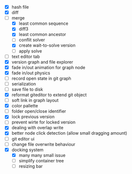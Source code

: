 - [x] hash file
- [x] diff
- [ ] merge
  - [x] least common sequence
  - [x] diff3
  - [x] least common ancestor
  - [ ] conflit solver
  - [x] create wait-to-solve version
  - [ ] apply solve
- [ ] text editor tab
- [x] version graph and file explorer
- [x] fade in/out animation for graph node
- [x] fade in/out physics
- [ ] record open state in git graph
- [ ] serialization
- [ ] save file to disk
- [x] reformat giteditor to extend git object
- [ ] soft link in graph layout
- [x] color pallette
- [ ] folder open/close identifier
- [x] lock previous version
- [ ] prevent wirte for locked version
- [x] dealing with overlap write
- [x] better node click detection (allow small dragging amount)
- [ ] git editor ui
- [ ] change file overwrite behaviour
- [x] docking system
  - [x] many many small issue
  - [ ] simplify container tree
  - [ ] resizing bar